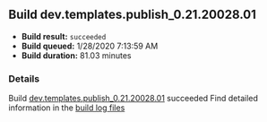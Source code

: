 ## Build dev.templates.publish_0.21.20028.01
- **Build result:** `succeeded`
- **Build queued:** 1/28/2020 7:13:59 AM
- **Build duration:** 81.03 minutes
### Details
Build [dev.templates.publish_0.21.20028.01](https://winappstudio.visualstudio.com/web/build.aspx?pcguid=a4ef43be-68ce-4195-a619-079b4d9834c2&builduri=vstfs%3a%2f%2f%2fBuild%2fBuild%2f32701) succeeded
Find detailed information in the [build log files]()
